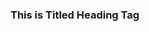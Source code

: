 <!DOCTYPE html>
<html>
    <head>
        <title>Title attribute</title>
    </head>
    <body>
        <h3 title="Hello HTML!"> This is Titled Heading Tag</h3>
    </body>
</html>

